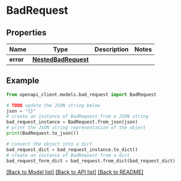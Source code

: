 # BadRequest


## Properties

Name | Type | Description | Notes
------------ | ------------- | ------------- | -------------
**error** | [**NestedBadRequest**](NestedBadRequest.md) |  | 

## Example

```python
from openapi_client.models.bad_request import BadRequest

# TODO update the JSON string below
json = "{}"
# create an instance of BadRequest from a JSON string
bad_request_instance = BadRequest.from_json(json)
# print the JSON string representation of the object
print(BadRequest.to_json())

# convert the object into a dict
bad_request_dict = bad_request_instance.to_dict()
# create an instance of BadRequest from a dict
bad_request_form_dict = bad_request.from_dict(bad_request_dict)
```
[[Back to Model list]](../README.md#documentation-for-models) [[Back to API list]](../README.md#documentation-for-api-endpoints) [[Back to README]](../README.md)


